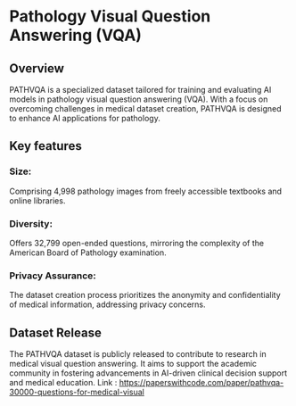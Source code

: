 # Pathology Visual Question Answering (VQA)
## Overview 
PATHVQA is a specialized dataset tailored for training and evaluating AI models in pathology visual question answering (VQA). With a focus on overcoming challenges in medical dataset creation, PATHVQA is designed to enhance AI applications for pathology.

## Key features 
### Size: 
Comprising 4,998 pathology images from freely accessible textbooks and online libraries.
### Diversity: 
Offers 32,799 open-ended questions, mirroring the complexity of the American Board of Pathology examination.
### Privacy Assurance: 
The dataset creation process prioritizes the anonymity and confidentiality of medical information, addressing privacy concerns.

## Dataset Release 
The PATHVQA dataset is publicly released to contribute to research in medical visual question answering. It aims to support the academic community in fostering advancements in AI-driven clinical decision support and medical education.
Link : https://paperswithcode.com/paper/pathvqa-30000-questions-for-medical-visual


